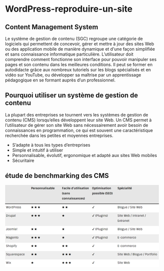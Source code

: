 # WordPress-reproduire-un-site
<h2>Content Management System</h2>
<p>Le système de gestion de contenu (SGC) regroupe une catégorie de logiciels qui permettent de concevoir, gérer et mettre à jour des sites Web ou des application mobile de manière dynamique et d'une façon simplifiée et sans connaissance informatique particulière. L’utilisateur doit comprendre comment fonctionne son interface pour pouvoir manipuler ses pages et son contenu dans les meilleures conditions. Il peut se former en autodidacte grâce aux nombreux tutoriels sur les blogs spécialisés et en vidéo sur YouTube, ou développer sa maîtrise par un apprentissage pédagogique en se formant auprès d’un professionnel. </p>

<h2>Pourquoi utiliser un système de gestion de contenu</h2>
<p>
    La plupart des entreprises se tournent vers les systèmes de gestion de contenu (CMS) lorsqu’elles développent leur site Web. Un CMS permet à l’utilisateur de gérer son site Web sans nécessairement avoir besoin de connaissances en programmation, ce qui est souvent une caractéristique recherchée dans les petites et moyennes entreprises.</p>
    
<ul>
    <li> S’adapte à tous les types d’entreprises</li>
    <li>Simple et intuitif à utiliser</li>
    <li>Personnalisable, évolutif, ergonomique et adapté aux sites Web mobiles</li>
    <li>Sécuritaire</li>
</ul>

<h2>étude de benchmarking des CMS</h2>
<img src="./BenchmarkCms/Capture d’écran 2022-05-01 124252.png">
